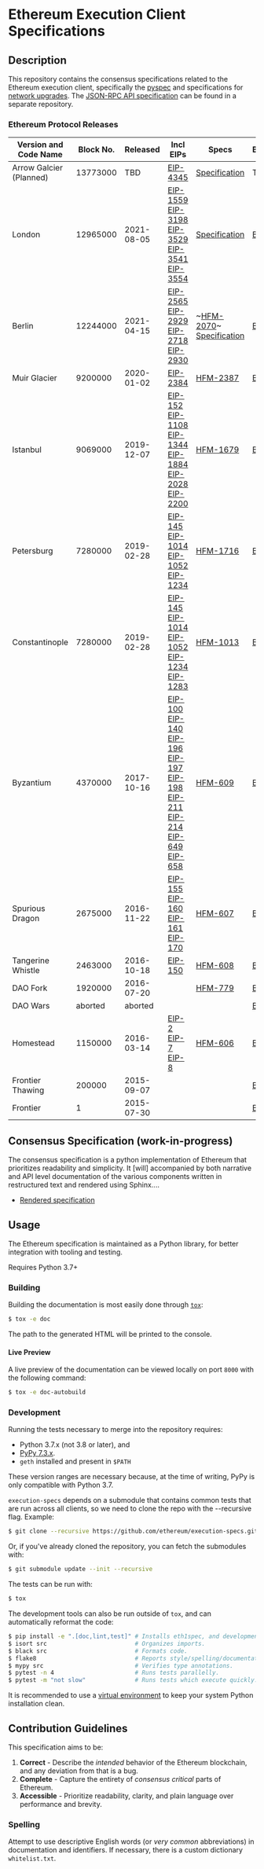 # Ethereum Execution Client Specifications

## Description

This repository contains the consensus specifications related to the Ethereum execution client, specifically the [pyspec](/src/ethereum/frontier/spec.py) and specifications for [network upgrades](/network-upgrades). The [JSON-RPC API specification](https://github.com/ethereum/execution-apis) can be found in a separate repository.

### Ethereum Protocol Releases

| Version and Code Name | Block No. | Released | Incl EIPs | Specs | Blog |
|-----------------------|-----------|----------|-----------|-------|-------|
| Arrow Galcier (Planned) | 13773000 | TBD | [EIP-4345](https://eips.ethereum.org/EIPS/eip-4345) | [Specification](./network-upgrades/mainnet-upgrades/arrow-glacier.md) | TBD |
| London | 12965000 |  2021-08-05 | [EIP-1559](https://eips.ethereum.org/EIPS/eip-1559) <br> [EIP-3198](https://eips.ethereum.org/EIPS/eip-3198) <br/> [EIP-3529](https://eips.ethereum.org/EIPS/eip-3529) <br/> [EIP-3541](https://eips.ethereum.org/EIPS/eip-3541) <br> [EIP-3554](https://eips.ethereum.org/EIPS/eip-3554)| [Specification](https://github.com/ethereum/execution-specs/blob/master/network-upgrades/mainnet-upgrades/london.md) | [Blog](https://blog.ethereum.org/2021/07/15/london-mainnet-announcement/) |
| Berlin | 12244000 | 2021-04-15 | [EIP-2565](https://eips.ethereum.org/EIPS/eip-2565) <br/> [EIP-2929](https://eips.ethereum.org/EIPS/eip-2929) <br/> [EIP-2718](https://eips.ethereum.org/EIPS/eip-2718) <br/> [EIP-2930](https://eips.ethereum.org/EIPS/eip-2930) | ~[HFM-2070](https://eips.ethereum.org/EIPS/eip-2070)~ <br/> [Specification](https://github.com/ethereum/execution-specs/blob/master/network-upgrades/mainnet-upgrades/berlin.md) | [Blog](https://blog.ethereum.org/2021/03/08/ethereum-berlin-upgrade-announcement/) |
| Muir Glacier | 9200000 | 2020-01-02 | [EIP-2384](https://eips.ethereum.org/EIPS/eip-2384) | [HFM-2387](https://eips.ethereum.org/EIPS/eip-2387) | [Blog](https://blog.ethereum.org/2019/12/23/ethereum-muir-glacier-upgrade-announcement/) |
| Istanbul | 9069000 | 2019-12-07 | [EIP-152](https://eips.ethereum.org/EIPS/eip-152) <br/> [EIP-1108](https://eips.ethereum.org/EIPS/eip-1108) <br/> [EIP-1344](https://eips.ethereum.org/EIPS/eip-1344) <br/> [EIP-1884](https://eips.ethereum.org/EIPS/eip-1884) <br/> [EIP-2028](https://eips.ethereum.org/EIPS/eip-2028) <br/> [EIP-2200](https://eips.ethereum.org/EIPS/eip-2200) | [HFM-1679](https://eips.ethereum.org/EIPS/eip-1679) | [Blog](https://blog.ethereum.org/2019/11/20/ethereum-istanbul-upgrade-announcement/)
| Petersburg | 7280000 | 2019-02-28 | [EIP-145](https://eips.ethereum.org/EIPS/eip-145) <br/> [EIP-1014](https://eips.ethereum.org/EIPS/eip-1014) <br/> [EIP-1052](https://eips.ethereum.org/EIPS/eip-1052) <br/> [EIP-1234](https://eips.ethereum.org/EIPS/eip-1234) | [HFM-1716](https://eips.ethereum.org/EIPS/eip-1716) | [Blog](https://blog.ethereum.org/2019/02/22/ethereum-constantinople-st-petersburg-upgrade-announcement/) |
| Constantinople | 7280000 | 2019-02-28 | [EIP-145](https://eips.ethereum.org/EIPS/eip-145) <br/> [EIP-1014](https://eips.ethereum.org/EIPS/eip-1014) <br/> [EIP-1052](https://eips.ethereum.org/EIPS/eip-1052) <br/> [EIP-1234](https://eips.ethereum.org/EIPS/eip-1234) <br/> [EIP-1283](https://eips.ethereum.org/EIPS/eip-1283) | [HFM-1013](https://eips.ethereum.org/EIPS/eip-1013) | [Blog](https://blog.ethereum.org/2019/02/22/ethereum-constantinople-st-petersburg-upgrade-announcement/) |
| Byzantium | 4370000 | 2017-10-16 | [EIP-100](https://eips.ethereum.org/EIPS/eip-100) <br/> [EIP-140](https://eips.ethereum.org/EIPS/eip-140) <br/> [EIP-196](https://eips.ethereum.org/EIPS/eip-196) <br/> [EIP-197](https://eips.ethereum.org/EIPS/eip-197) <br/> [EIP-198](https://eips.ethereum.org/EIPS/eip-198) <br/> [EIP-211](https://eips.ethereum.org/EIPS/eip-211) <br/> [EIP-214](https://eips.ethereum.org/EIPS/eip-214) <br/> [EIP-649](https://eips.ethereum.org/EIPS/eip-649) <br/> [EIP-658](https://eips.ethereum.org/EIPS/eip-658) | [HFM-609](https://eips.ethereum.org/EIPS/eip-609) | [Blog](https://blog.ethereum.org/2017/10/12/byzantium-hf-announcement/) |
| Spurious Dragon | 2675000 | 2016-11-22 | [EIP-155](https://eips.ethereum.org/EIPS/eip-155) <br/> [EIP-160](https://eips.ethereum.org/EIPS/eip-160) <br/> [EIP-161](https://eips.ethereum.org/EIPS/eip-161) <br/> [EIP-170](https://eips.ethereum.org/EIPS/eip-170) | [HFM-607](https://eips.ethereum.org/EIPS/eip-607) | [Blog](https://blog.ethereum.org/2016/11/18/hard-fork-no-4-spurious-dragon/) |
| Tangerine Whistle | 2463000 | 2016-10-18 | [EIP-150](https://eips.ethereum.org/EIPS/eip-150) | [HFM-608](https://eips.ethereum.org/EIPS/eip-608) | [Blog](https://blog.ethereum.org/2016/10/13/announcement-imminent-hard-fork-eip150-gas-cost-changes/) |
| DAO Fork | 1920000 | 2016-07-20 |  | [HFM-779](https://eips.ethereum.org/EIPS/eip-779) | [Blog](https://blog.ethereum.org/2016/07/15/to-fork-or-not-to-fork/) |
| DAO Wars | aborted | aborted |  |  | [Blog](https://blog.ethereum.org/2016/06/24/dao-wars-youre-voice-soft-fork-dilemma/) |
| Homestead | 1150000 | 2016-03-14 | [EIP-2](https://eips.ethereum.org/EIPS/eip-2) <br/> [EIP-7](https://eips.ethereum.org/EIPS/eip-7) <br/> [EIP-8](https://eips.ethereum.org/EIPS/eip-8) | [HFM-606](https://eips.ethereum.org/EIPS/eip-606) | [Blog](https://blog.ethereum.org/2016/02/29/homestead-release/) |
| Frontier Thawing | 200000 | 2015-09-07 | | | [Blog](https://blog.ethereum.org/2015/08/04/the-thawing-frontier/) |
| Frontier | 1 | 2015-07-30 | | | [Blog](https://blog.ethereum.org/2015/07/22/frontier-is-coming-what-to-expect-and-how-to-prepare/) |

## Consensus Specification (work-in-progress)

The consensus specification is a python implementation of Ethereum that prioritizes readability and simplicity. It [will] accompanied by both narrative and API level documentation of the various components written in restructured text and rendered using Sphinx....

 * [Rendered specification](https://ethereum.github.io/execution-specs/)

## Usage

The Ethereum specification is maintained as a Python library, for better integration with tooling and testing.

Requires Python 3.7+

### Building

Building the documentation is most easily done through [`tox`](https://tox.readthedocs.io/en/latest/):

```bash
$ tox -e doc
```

The path to the generated HTML will be printed to the console.

#### Live Preview

A live preview of the documentation can be viewed locally on port `8000` with the following command:

```bash
$ tox -e doc-autobuild
```

### Development

Running the tests necessary to merge into the repository requires:

 * Python 3.7.x (not 3.8 or later), and
 * [PyPy 7.3.x](https://www.pypy.org/).
 * `geth` installed and present in `$PATH`

These version ranges are necessary because, at the time of writing, PyPy is only compatible with Python 3.7.

`execution-specs` depends on a submodule that contains common tests that are run across all clients, so we need to clone the repo with the --recursive flag. Example:
```bash
$ git clone --recursive https://github.com/ethereum/execution-specs.git
```

Or, if you've already cloned the repository, you can fetch the submodules with:

```bash
$ git submodule update --init --recursive
```

The tests can be run with:
```bash
$ tox
```

The development tools can also be run outside of `tox`, and can automatically reformat the code:

```bash
$ pip install -e ".[doc,lint,test]" # Installs eth1spec, and development tools.
$ isort src                         # Organizes imports.
$ black src                         # Formats code.
$ flake8                            # Reports style/spelling/documentation errors.
$ mypy src                          # Verifies type annotations.
$ pytest -n 4                       # Runs tests parallelly.
$ pytest -m "not slow"              # Runs tests which execute quickly.
```

It is recommended to use a [virtual environment](https://packaging.python.org/guides/installing-using-pip-and-virtual-environments/#creating-a-virtual-environment) to keep your system Python installation clean.

## Contribution Guidelines

This specification aims to be:

1. **Correct** - Describe the _intended_ behavior of the Ethereum blockchain, and any deviation from that is a bug.
2. **Complete** - Capture the entirety of _consensus critical_ parts of Ethereum.
3. **Accessible** - Prioritize readability, clarity, and plain language over performance and brevity.

### Spelling

Attempt to use descriptive English words (or _very common_ abbreviations) in documentation and identifiers. If necessary, there is a custom dictionary `whitelist.txt`.
